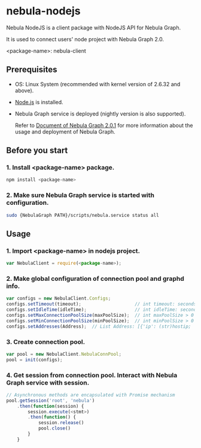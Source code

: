 # nebula-nodejs

Nebula NodeJS is a client package with NodeJS API for Nebula Graph.

It is used to connect users' node project with Nebula Graph 2.0.

\<package-name>: nebula-client

## Prerequisites

- OS: Linux System (recommended with kernel version of 2.6.32 and above).
- [Node.js](https://nodejs.org/en/) is installed.
- Nebula Graph service is deployed (nightly version is also supported).

  Refer to [Document of Nebula Graph 2.0.1](https://docs.nebula-graph.com.cn/2.0.1/) for more information about the usage and deployment of Nebula Graph.

## Before you start

### 1. Install \<package-name> package.
``` bash
npm install <package-name>
```

### 2. Make sure Nebula Graph service is started with configuration.
```bash
sudo {NebulaGraph PATH}/scripts/nebula.service status all
```

## Usage
### 1. Import \<package-name> in nodejs project.
```javascript
var NebulaClient = require(<package-name>);
```

### 2. Make global configuration of connection pool and graphd info.
```javascript
var configs = new NebulaClient.Configs;
configs.setTimeout(timeout);                    // int timeout: seconds
configs.setIdleTime(idleTime);                  // int idleTime: seconds
configs.setMaxConnectionPoolSize(maxPoolSize);  // int maxPoolSize > 0
configs.setMinConnectionPoolSize(minPoolSize);  // int minPoolSize > 0
configs.setAddresses(Address);  // List Address: [{'ip': (str)hostip; 'port': (int)portid}, {}, ...]
```

### 3. Create connection pool.
```javascript
var pool = new NebulaClient.NebulaConnPool;
pool = init(configs);
```

### 4. Get session from connection pool. Interact with Nebula Graph service with session.
```javascript
// Asynchronous methods are encapsulated with Promise mechanism
pool.getSession('root', 'nebula')
    .then(function(session) {
        session.execute(<stmt>)
        .then(function() {
            session.release()
            pool.close()
        }
    }
```